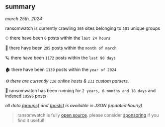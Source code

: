 
## summary
_march 25th, 2024_

ransomwatch is currently crawling `365` sites belonging to `181` unique groups

⏲ there have been `0` posts within the `last 24 hours`

🦈 there have been `295` posts within the `month of march`

🪐 there have been `1172` posts within the `last 90 days`

🏚 there have been `1139` posts within the `year of 2024`

_⚙️ there are currently `110` online hosts & `111` custom parsers._

🦕 ransomwatch has been running for `2 years, 6 months and 18 days` and indexed `10596` posts

_all data  [(groups)](http://ransomwhat.telemetry.ltd/groups) and [(posts)](http://ransomwhat.telemetry.ltd/posts) is available in JSON (updated hourly)_

> ransomwatch is fully [open source](https://github.com/joshhighet/ransomwatch#ransomwatch--). please consider [sponsoring](https://github.com/sponsors/joshhighet) if you find it useful!
